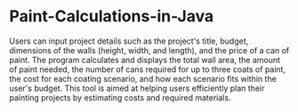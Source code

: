 # Paint-Calculations-in-Java

Users can input project details such as the project's title, budget, dimensions of the walls (height, width, and length), and the price of a can of paint. The program calculates and displays the total wall area, the amount of paint needed, the number of cans required for up to three coats of paint, the cost for each coating scenario, and how each scenario fits within the user's budget. This tool is aimed at helping users efficiently plan their painting projects by estimating costs and required materials.
